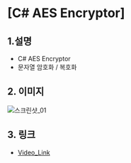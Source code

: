# [C# AES Encryptor]

## 1.설명
* C# AES Encryptor
* 문자열 암호화 / 복호화

## 2. 이미지
![스크린샷_01](http://postfiles15.naver.net/MjAxOTA1MDZfMTE0/MDAxNTU3MTQ1MzkxOTkw.vDPs4A3P8sjGK6nqXbr6XCcl79ZFAZvV0yzn0L7y-Ykg.aVgtMHqUyJKq2bAM-WkUobKDcdZ5AY3RxSglb7I4tL0g.PNG.gaebhi/enc_screenshot01.png?type=w1 "screenshot_01")

## 3. 링크
* [Video_Link](https://youtu.be/aWbsWDxuIjw"Video_Link")


